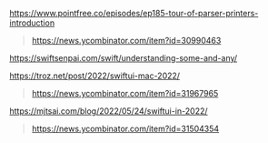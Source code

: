 https://www.pointfree.co/episodes/ep185-tour-of-parser-printers-introduction
> https://news.ycombinator.com/item?id=30990463

https://swiftsenpai.com/swift/understanding-some-and-any/

https://troz.net/post/2022/swiftui-mac-2022/
> https://news.ycombinator.com/item?id=31967965

https://mjtsai.com/blog/2022/05/24/swiftui-in-2022/
> https://news.ycombinator.com/item?id=31504354
